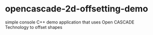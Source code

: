 # opencascade-2d-offsetting-demo
simple console C++ demo application that uses Open CASCADE Technology to offset shapes
